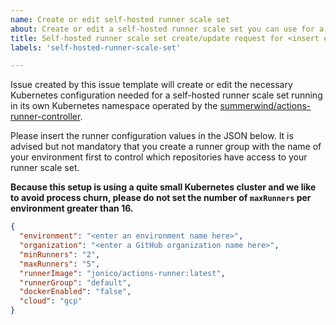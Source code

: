 ```yaml
---
name: Create or edit self-hosted runner scale set
about: Create or edit a self-hosted runner scale set you can use for a workflow
title: Self-hosted runner scale set create/update request for <insert env>
labels: 'self-hosted-runner-scale-set'

---
```


Issue created by this issue template will create or edit the necessary Kubernetes configuration needed for a self-hosted runner scale set running in its own Kubernetes namespace operated by the [summerwind/actions-runner-controller](https://github.com/summerwind/actions-runner-controller).


Please insert the runner configuration values in the JSON below. It is advised but not mandatory that you create a runner group with the name of your environment first to control which repositories have access to your runner scale set.

**Because this setup is using a quite small Kubernetes cluster and we like to avoid process churn, please do not set the number of `maxRunners` per environment greater than 16.**

```json
{
  "environment": "<enter an environment name here>",
  "organization": "<enter a GitHub organization name here>",
  "minRunners": "2",
  "maxRunners": "5",
  "runnerImage": "jonico/actions-runner:latest",
  "runnerGroup": "default",
  "dockerEnabled": "false",
  "cloud": "gcp"
}
```
